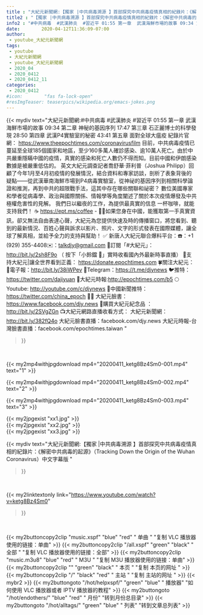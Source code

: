 ```yaml
---
title : "大紀元新聞網:【獨家 |中共病毒溯源 】首部探究中共病毒疫情真相的紀錄片：《解密中共病毒的起源》（Tracking Down the Origin of the Wuhan Coronavirus）中文字幕版 "
title2 : "【獨家 |中共病毒溯源 】首部探究中共病毒疫情真相的紀錄片：《解密中共病毒的起源》（Tracking Down the Origin of the Wuhan Coronavirus）中文字幕版 "
info2 : "#中共病毒  #武漢肺炎  #習近平 01:55 第一章  武漢海鮮市場的故事 09:34 第二章  神秘的基因序列 17:47 第三章  石正麗博士的科學發現 28:50 第四章  武漢P4實驗室的秘密 43:41 第五章 面對全球大瘟疫  紀錄片官網： https://www.theepochtimes.com/coronavirusfilm  目前，中共病毒疫情已蔓延至全球185個國家和地區，至少160多萬人確診感染、逾10萬人死亡。由於中共嚴重隱瞞中國的疫情，真實的感染和死亡人數仍不得而知。目前中國和伊朗感染數據是被嚴重低估的。  英文大紀元調查記者喬舒華·菲利普（Joshua Philipp）回顧了今年1月至4月初疫情的發展情況，結合資料和專家訪談，剖析了表象背後的疑點——從武漢華南海鮮市場到P4病毒實驗室，從神祕的基因序列到相關科學論證和推測，再到中共的超限戰手法，這其中存在哪些關聯和祕密？  數位美國專家和學者從病毒學、政治與國際關係、情報學等角度闡述了關於本次疫情爆發及中共極權危害性的見解。  我們日以繼夜的工作，為提供最真實的信息 一杯咖啡，就能支持我們！ ☕ https://ept.ms/coffee  - ✍🏻如果您身在中國，能獲取第一手真實資訊，卻又無法自由表達心聲，大紀元為您提供快速及時的傳播窗口，將您看到、聽到的最新情況、百姓心聲與訴求以影片、照片、文字的形式發表在國際媒體，讓全球了解真相，並給予全力的支持與幫助！ ✅  新唐人大紀元聯合爆料平台：☎️：+1 (929) 355-4408✉️：talkdjy@gmail.com  🌸訂閱「#大紀元」：http://bit.ly/2sh8F9o （ 按下「小鈴鐺 🔔」實時收看國內外最新時事直播）  💐支持大紀元|讓全世界看到正義： https://donate.epochtimes.com  🍀關注大紀元： 💌電子報：http://bit.ly/38iWPev 📱Telegram：https://t.me/djynews 🐦推特：https://twitter.com/dajiyuan 📰大紀元時報:http://epochtimes.com/b5 🌕Youtube: http://youtube.com/c/djynews 🐤中國新聞推特：https://twitter.com/china_epoch ✍🏻  大紀元臉書：https://www.facebook.com/djy.news  🎁購買大紀元紀念品 ：http://bit.ly/2SVgZGn  📺大紀元網路直播收看方式： 大紀元新聞網：http://bit.ly/382fQ4o 大紀元臉書直播：facebook.com/djy.news 大紀元時報-台灣臉書直播：facebook.com/epochtimes.taiwan "
date:        2020-04-12T11:36:09-07:00
author:
 - youtube_大紀元新聞網
tags:
 - youtube
 - 大紀元新聞網
 - youtube_大紀元新聞網
 - 2020_04
 - 2020_0412
 - 2020_0412_11
categories:
 - 2020_0412
#icon:        "fas fa-lock-open"
#resImgTeaser: teaserpics/wikipedia.org/emacs-jokes.png
---
```


{{< mydiv text="大紀元新聞網:#中共病毒  #武漢肺炎  #習近平 01:55 第一章  武漢海鮮市場的故事 09:34 第二章  神秘的基因序列 17:47 第三章  石正麗博士的科學發現 28:50 第四章  武漢P4實驗室的秘密 43:41 第五章 面對全球大瘟疫  紀錄片官網： https://www.theepochtimes.com/coronavirusfilm  目前，中共病毒疫情已蔓延至全球185個國家和地區，至少160多萬人確診感染、逾10萬人死亡。由於中共嚴重隱瞞中國的疫情，真實的感染和死亡人數仍不得而知。目前中國和伊朗感染數據是被嚴重低估的。  英文大紀元調查記者喬舒華·菲利普（Joshua Philipp）回顧了今年1月至4月初疫情的發展情況，結合資料和專家訪談，剖析了表象背後的疑點——從武漢華南海鮮市場到P4病毒實驗室，從神祕的基因序列到相關科學論證和推測，再到中共的超限戰手法，這其中存在哪些關聯和祕密？  數位美國專家和學者從病毒學、政治與國際關係、情報學等角度闡述了關於本次疫情爆發及中共極權危害性的見解。  我們日以繼夜的工作，為提供最真實的信息 一杯咖啡，就能支持我們！ ☕ https://ept.ms/coffee  - ✍🏻如果您身在中國，能獲取第一手真實資訊，卻又無法自由表達心聲，大紀元為您提供快速及時的傳播窗口，將您看到、聽到的最新情況、百姓心聲與訴求以影片、照片、文字的形式發表在國際媒體，讓全球了解真相，並給予全力的支持與幫助！ ✅  新唐人大紀元聯合爆料平台：☎️：+1 (929) 355-4408✉️：talkdjy@gmail.com  🌸訂閱「#大紀元」：http://bit.ly/2sh8F9o （ 按下「小鈴鐺 🔔」實時收看國內外最新時事直播）  💐支持大紀元|讓全世界看到正義： https://donate.epochtimes.com  🍀關注大紀元： 💌電子報：http://bit.ly/38iWPev 📱Telegram：https://t.me/djynews 🐦推特：https://twitter.com/dajiyuan 📰大紀元時報:http://epochtimes.com/b5 🌕Youtube: http://youtube.com/c/djynews 🐤中國新聞推特：https://twitter.com/china_epoch ✍🏻  大紀元臉書：https://www.facebook.com/djy.news  🎁購買大紀元紀念品 ：http://bit.ly/2SVgZGn  📺大紀元網路直播收看方式： 大紀元新聞網：http://bit.ly/382fQ4o 大紀元臉書直播：facebook.com/djy.news 大紀元時報-台灣臉書直播：facebook.com/epochtimes.taiwan "
>}}
<br>


{{< my2mp4withjpgdownload mp4="20200411_ketg8Bz4Sm0-001.mp4" text="1" >}}

{{< my2mp4withjpgdownload mp4="20200411_ketg8Bz4Sm0-002.mp4" text="2" >}}

{{< my2mp4withjpgdownload mp4="20200411_ketg8Bz4Sm0-003.mp4" text="3" >}}

{{< my2jpgexist "xx1.jpg" >}}<br>
{{< my2jpgexist "xx2.jpg" >}}<br>
{{< my2jpgexist "xx3.jpg" >}}<br>



{{< mydiv text="大紀元新聞網:【獨家 |中共病毒溯源 】首部探究中共病毒疫情真相的紀錄片：《解密中共病毒的起源》（Tracking Down the Origin of the Wuhan Coronavirus）中文字幕版 "
>}}
<br>

{{< my2linktextonly link="https://www.youtube.com/watch?v=ketg8Bz4Sm0"
>}}


<br>

{{< my2buttoncopy2clip "music.xspf"        "blue"   "red"    " 单曲 "  "复制 VLC 播放器使用的链接：单曲" >}} {{< my2buttoncopy2clip "/all.xspf"         "green"  "black"  " 全部 "  "复制 VLC 播放器使用的链接：全部" >}} {{< my2buttoncopy2clip "music.m3u8"        "blue"   "red"    " M3U  "    "复制 M3U 播放器使用的链接：单曲" >}} {{< my2buttoncopy2clip ""                  "green"  "black"  " 本页 "    "复制 本页的网址 " >}} {{< my2buttoncopy2clip "/"                 "black"  "red"    " 主站 "    "复制 主站的网址 " >}} {{< mybr2 >}} {{< my2buttongoto      "/hot/helpxspf/"    "green"  "blue"   " 播放器" "如何使用 VLC 播放器或者 IPTV 播放器的教程" >}} {{< my2buttongoto      "/hot/endothers/"   "blue"   "red"    " 月份"   "转到月份总目录" >}} {{< my2buttongoto      "/hot/alltags/"     "green"  "blue"   " 列表"   "转到文章总列表" >}} 
